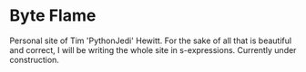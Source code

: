 # Byte Flame
Personal site of Tim 'PythonJedi' Hewitt. For the sake of all that is beautiful and correct, I will be writing the whole site in s-expressions. Currently under construction.
